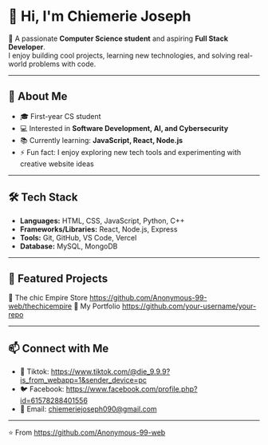 # 👋 Hi, I'm Chiemerie Joseph  

🚀 A passionate **Computer Science student** and aspiring **Full Stack Developer**.  
I enjoy building cool projects, learning new technologies, and solving real-world problems with code.  

---

## 🌟 About Me  
- 🎓 First-year CS student  
- 💻 Interested in **Software Development, AI, and Cybersecurity**  
- 📚 Currently learning: **JavaScript, React, Node.js**  
- ⚡ Fun fact: I enjoy exploring new tech tools and experimenting with creative website ideas  

---

## 🛠️ Tech Stack  
- **Languages:** HTML, CSS, JavaScript, Python, C++  
- **Frameworks/Libraries:** React, Node.js, Express  
- **Tools:** Git, GitHub, VS Code, Vercel  
- **Database:** MySQL, MongoDB  

---

## 📂 Featured Projects  
🔹 The chic Empire Store https://github.com/Anonymous-99-web/thechicempire
🔹 My Portfolio https://github.com/your-username/your-repo 

---

## 📫 Connect with Me  
- 💼 Tiktok: https://www.tiktok.com/@die_9.9.9?is_from_webapp=1&sender_device=pc
- 🐦 Facebook: https://www.facebook.com/profile.php?id=61578288401556
- 📧 Email: chiemeriejoseph090@gmail.com

---

⭐️ From https://github.com/Anonymous-99-web 

